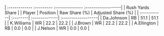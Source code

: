 | :------------ :--------- :-------------- :------------------|
|                       Rush Yards Share                      |
| Player      | Position | Raw Share (%) | Adjusted Share (%) |
| :-----------| :--------| :-------------| :------------------|
| Da.Johnson  | RB       | 51.1          | 51.1               |
| K.Williams  | WR       | 22.2          | 22.2               |
| J.Brown     | WR       | 22.2          | 22.2               |
| A.Ellington | RB       | 0.0           | 0.0                |
| J.Nelson    | WR       | 0.0           | 0.0                |